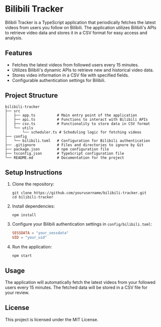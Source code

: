 # Bilibili Tracker

Bilibili Tracker is a TypeScript application that periodically fetches the latest videos from users you follow on Bilibili. The application utilizes Bilibili's APIs to retrieve video data and stores it in a CSV format for easy access and analysis.

## Features

- Fetches the latest videos from followed users every 15 minutes.
- Utilizes Bilibili's dynamic APIs to retrieve new and historical video data.
- Stores video information in a CSV file with specified fields.
- Configurable authentication settings for Bilibili.

## Project Structure

```
bilibili-tracker
├── src
│   ├── app.ts          # Main entry point of the application
│   ├── api.ts          # Functions to interact with Bilibili APIs
│   ├── csv.ts          # Functionality to store data in CSV format
│   └── utils
│       └── scheduler.ts # Scheduling logic for fetching videos
├── config
│   └── bilibili.toml   # Configuration for Bilibili authentication
├── .gitignore          # Files and directories to ignore by Git
├── package.json        # npm configuration file
├── tsconfig.json       # TypeScript configuration file
└── README.md           # Documentation for the project
```

## Setup Instructions

1. Clone the repository:
   ```
   git clone https://github.com/yourusername/bilibili-tracker.git
   cd bilibili-tracker
   ```

2. Install dependencies:
   ```
   npm install
   ```

3. Configure your Bilibili authentication settings in `config/bilibili.toml`:
   ```toml
   SESSDATA = "your_sessdata"
   UID = "your_uid"
   ```

4. Run the application:
   ```
   npm start
   ```

## Usage

The application will automatically fetch the latest videos from your followed users every 15 minutes. The fetched data will be stored in a CSV file for your review.

## License

This project is licensed under the MIT License.